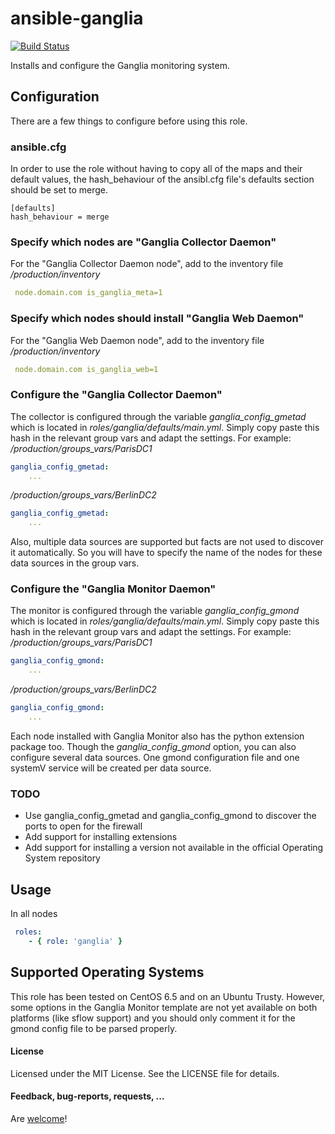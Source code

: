 ansible-ganglia
===============

[![Build Status](https://travis-ci.org/remysaissy/ansible-ganglia.png?branch=master)](https://travis-ci.org/remysaissy/ansible-ganglia)

Installs and configure the Ganglia monitoring system.

Configuration
-------------

There are a few things to configure before using this role.

### ansible.cfg ###

In order to use the role without having to copy all of the maps and their default values, the hash_behaviour of the ansibl.cfg file's defaults section should be set to merge.
```
[defaults]
hash_behaviour = merge
```

### Specify which nodes are "Ganglia Collector Daemon" ###

For the "Ganglia Collector Daemon node", add to the inventory file
_<root>/production/inventory_
```yml
 node.domain.com is_ganglia_meta=1
```

### Specify which nodes should install "Ganglia Web Daemon" ###

For the "Ganglia Web Daemon node", add to the inventory file
_<root>/production/inventory_
```yml
 node.domain.com is_ganglia_web=1
```

### Configure the "Ganglia Collector Daemon" ###

The collector is configured through the variable _ganglia_config_gmetad_ which is located in _roles/ganglia/defaults/main.yml_.
Simply copy paste this hash in the relevant group vars and adapt the settings.
For example:
_<root>/production/groups_vars/ParisDC1_
```yml
ganglia_config_gmetad:
	...
```

_<root>/production/groups_vars/BerlinDC2_
```yml
ganglia_config_gmetad:
	...
```
Also, multiple data sources are supported but facts are not used to discover it automatically.
So you will have to specify the name of the nodes for these data sources in the group vars.

### Configure the "Ganglia Monitor Daemon" ###

The monitor is configured through the variable _ganglia_config_gmond_ which is located in _roles/ganglia/defaults/main.yml_.
Simply copy paste this hash in the relevant group vars and adapt the settings.
For example:
_<root>/production/groups_vars/ParisDC1_
```yml
ganglia_config_gmond:
	...
```

_<root>/production/groups_vars/BerlinDC2_
```yml
ganglia_config_gmond:
	...
```

Each node installed with Ganglia Monitor also has the python extension package too.
Though the _ganglia_config_gmond_ option, you can also configure several data sources.
One gmond configuration file and one systemV service will be created per data source.


### TODO ###

- Use ganglia_config_gmetad and ganglia_config_gmond to discover the ports to open for the firewall
- Add support for installing extensions
- Add support for installing a version not available in the official Operating System repository

Usage
-----

In all nodes
```yml
 roles: 
    - { role: 'ganglia' }
```

Supported Operating Systems
---------------------------

This role has been tested on CentOS 6.5 and on an Ubuntu Trusty.
However, some options in the Ganglia Monitor template are not yet available on both platforms (like sflow support) and you should only comment it for the gmond config file to be parsed properly.

#### License

Licensed under the MIT License. See the LICENSE file for details.


#### Feedback, bug-reports, requests, ...

Are [welcome](https://github.com/ansibles/monit/issues)!